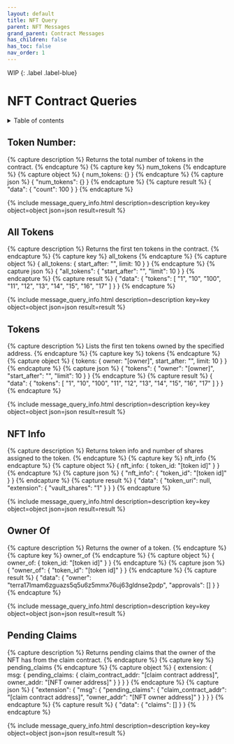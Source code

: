 ```yaml
---
layout: default
title: NFT Query
parent: NFT Messages
grand_parent: Contract Messages
has_children: false
has_toc: false
nav_order: 1
---
```


WIP
{: .label .label-blue}

# NFT Contract Queries

<details markdown="block">
  <summary>
    Table of contents
  </summary>
  {: .text-delta }
1. TOC
{:toc}
</details>

## Token Number:
{% capture description %}
Returns the total number of tokens in the contract.
{% endcapture %}
{% capture key %}
num_tokens
{% endcapture %}
{% capture object %}
{
  num_tokens: {}
}
{% endcapture %}
{% capture json %}
{
  "num_tokens": {}
}
{% endcapture %}
{% capture result %}
{
  "data": {
    "count": 100
  }
}
{% endcapture %}

{% include message_query_info.html description=description key=key object=object json=json result=result %}

## All Tokens
{% capture description %}
Returns the first ten tokens in the contract. 
{% endcapture %}
{% capture key %}
all_tokens
{% endcapture %}
{% capture object %}
{
  all_tokens: {
    start_after: "",
    limit: 10
  }
}
{% endcapture %}
{% capture json %}
{
  "all_tokens": {
    "start_after": "",
    "limit": 10
  }
}
{% endcapture %}
{% capture result %}
{
  "data": {
    "tokens": [
      "1",
      "10",
      "100",
      "11",
      "12",
      "13",
      "14",
      "15",
      "16",
      "17"
    ]
  }
}
{% endcapture %}

{% include message_query_info.html description=description key=key object=object json=json result=result %}

## Tokens
{% capture description %}
Lists the first ten tokens owned by the specified address.
{% endcapture %}
{% capture key %}
tokens
{% endcapture %}
{% capture object %}
{
  tokens: {
    owner: "[owner]",
    start_after: "",
    limit: 10
  }
}
{% endcapture %}
{% capture json %}
{
  "tokens": {
    "owner": "[owner]",
    "start_after": "",
    "limit": 10
  }
}
{% endcapture %}
{% capture result %}
{
  "data": {
    "tokens": [
      "1",
      "10",
      "100",
      "11",
      "12",
      "13",
      "14",
      "15",
      "16",
      "17"
    ]
  }
}
{% endcapture %}

{% include message_query_info.html description=description key=key object=object json=json result=result %}

## NFT Info
{% capture description %}
Returns token info and number of shares assigned to the token.
{% endcapture %}
{% capture key %}
nft_info
{% endcapture %}
{% capture object %}
{
  nft_info: {
    token_id: "[token id]"
  }
}
{% endcapture %}
{% capture json %}
{
  "nft_info": {
    "token_id": "[token id]"
  }
}
{% endcapture %}
{% capture result %}
{
  "data": {
    "token_uri": null,
    "extension": {
      "vault_shares": "1"
    }
  }
}
{% endcapture %}

{% include message_query_info.html description=description key=key object=object json=json result=result %}

## Owner Of
{% capture description %}
Returns the owner of a token.
{% endcapture %}
{% capture key %}
owner_of
{% endcapture %}
{% capture object %}
{
  owner_of: {
    token_id: "[token id]"
  }
}
{% endcapture %}
{% capture json %}
{
  "owner_of": {
    "token_id": "[token id]"
  }
}
{% endcapture %}
{% capture result %}
{
  "data": {
    "owner": "terra17lmam6zguazs5q5u6z5mmx76uj63gldnse2pdp",
    "approvals": []
  }
}
{% endcapture %}

{% include message_query_info.html description=description key=key object=object json=json result=result %}

## Pending Claims
{% capture description %}
Returns pending claims that the owner of the NFT has from the claim contract.
{% endcapture %}
{% capture key %}
pending_claims
{% endcapture %}
{% capture object %}
{
  extension: {
    msg: {
      pending_claims: {
        claim_contract_addr: "[claim contract address]",
        owner_addr: "[NFT owner address]"
      }
    }
  }
}
{% endcapture %}
{% capture json %}
{
  "extension": {
    "msg": {
      "pending_claims": {
        "claim_contract_addr": "[claim contract address]",
        "owner_addr": "[NFT owner address]"
      }
    }
  }
}
{% endcapture %}
{% capture result %}
{
  "data": {
    "claims": []
  }
}
{% endcapture %}

{% include message_query_info.html description=description key=key object=object json=json result=result %}